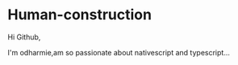 # Human-construction   

Hi Github,

I'm odharmie,am so passionate about nativescript and typescript...
